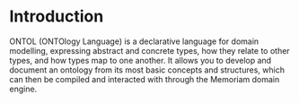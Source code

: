 # Introduction

ONTOL (ONTOlogy Language) is a declarative language for domain modelling, expressing abstract and concrete types, how they relate to other types, and how types map to one another. It allows you to develop and document an ontology from its most basic concepts and structures, which can then be compiled and interacted with through the Memoriam domain engine.
